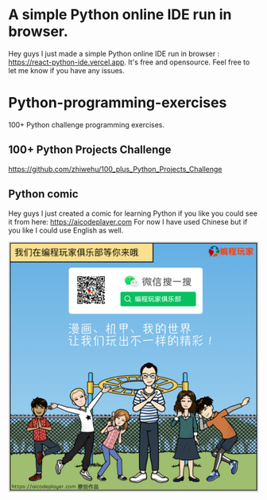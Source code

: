 # A simple Python online IDE run in browser.

Hey guys I just made a simple Python online IDE run in browser : https://react-python-ide.vercel.app. It's free and opensource. Feel free to let me know if you have any issues.

# Python-programming-exercises

100+ Python challenge programming exercises.

## 100+ Python Projects Challenge 

https://github.com/zhiwehu/100_plus_Python_Projects_Challenge

## Python comic

Hey guys I just created a comic for learning Python if you like you could see it from here: https://aicodeplayer.com
For now I have used Chinese but if you like I could use English as well.

![Python Comic](https://github.com/zhiwehu/Python-programming-exercises/blob/master/comic.png?raw=true)
